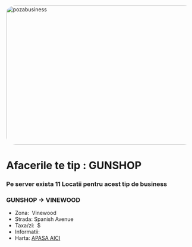 <img src="https://imgur.com/eBBAkE8.png" alt="pozabusiness" width="666" height="375" style="display: block; margin: 0px auto; border-radius: 1%; border-radius: 5%;" >

# Afacerile te tip : GUNSHOP
### Pe server exista 11 Locatii pentru acest tip de business

### GUNSHOP -> VINEWOOD
- Zona:  Vinewood
- Strada: Spanish Avenue
- Taxa/zi:  $
- Informatii:  
- Harta: [APASA AICI](https://imgur.com/tl5iae0)

